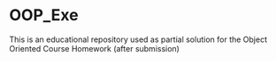 # OOP_Exe
This is an educational repository used as partial solution for the Object Oriented Course Homework (after submission) 
